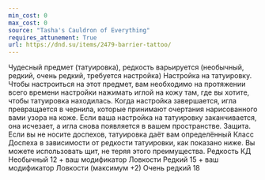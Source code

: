 ```yaml
---
min_cost: 0
max_cost: 0
source: "Tasha's Cauldron of Everything"
requires_attunement: True
url: https://dnd.su/items/2479-barrier-tattoo/
---
```


Чудесный предмет (татуировка), редкость варьируется (необычный, редкий, очень редкий, требуется настройка)
Настройка на татуировку. Чтобы настроиться на этот предмет, вам необходимо на протяжении всего времени настройки нажимать иглой на кожу там, где вы хотите, чтобы татуировка находилась. Когда настройка завершается, игла превращается в чернила, которые принимают очертания нарисованного вами узора на коже.
Если ваша настройка на татуировку заканчивается, она исчезает, а игла снова появляется в вашем пространстве.
Защита. Если вы не носите доспехов, татуировка даёт вам определённый Класс Доспеха в зависимости от редкости татуировки, как показано ниже. Вы можете использовать щит, не теряя этого преимущества.
Редкость
КД
Необычный
12 + ваш модификатор Ловкости
Редкий
15 + ваш модификатор Ловкости (максимум +2)
Очень редкий
18